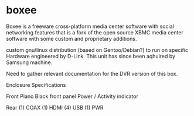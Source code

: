 # boxee
Boxee is a freeware cross-platform media center software with social networking features that is a fork of the open source XBMC media center software with some custom and proprietary additions.

custom gnu/linux distribution (based on Gentoo/Debian?) to run on specific Hardware engineered by D-Link.  This unit has since 
been aqhuired by Samsung machine.

Need to gather relevant documentation for the DVR version of this box.

Enclosure Specifications

Front
Piano Black front panel
Power / Activity indicator

Rear
(1) COAX
(1) HDMI 
(4) USB
(1) PWR 


